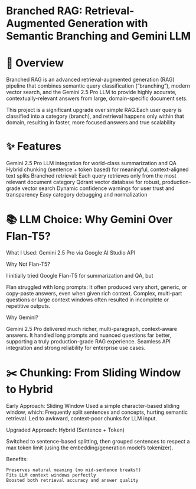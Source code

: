 # Branched RAG: Retrieval-Augmented Generation with Semantic Branching and Gemini LLM
# 🚀 Overview
Branched RAG is an advanced retrieval-augmented generation (RAG) pipeline that combines semantic query classification (“branching”), modern vector search, and the Gemini 2.5 Pro LLM to provide highly accurate, contextually-relevant answers from large, domain-specific document sets.

This project is a significant upgrade over simple RAG.Each user query is classified into a category (branch), and retrieval happens only within that domain, resulting in faster, more focused answers and true scalability

# ✨ Features
  Gemini 2.5 Pro LLM integration for world-class summarization and QA
  Hybrid chunking (sentence + token based) for meaningful, context-aligned text splits
  Branched retrieval: Each query retrieves only from the most relevant document category
  Qdrant vector database for robust, production-grade vector search
  Dynamic confidence warnings for user trust and transparency
  Easy category debugging and normalization

# 📚 LLM Choice: Why Gemini Over Flan-T5?
What I Used: Gemini 2.5 Pro via Google AI Studio API

Why Not Flan-T5?
  
  I initially tried Google Flan-T5 for summarization and QA, but 
  
  Flan struggled with long prompts: It often produced very short, generic, or copy-paste answers, even when given rich context. 
  Complex, multi-part questions or large context windows often resulted in incomplete or repetitive outputs.

Why Gemini?

  Gemini 2.5 Pro delivered much richer, multi-paragraph, context-aware answers.
  It handled long prompts and nuanced questions far better, supporting a truly production-grade RAG experience.
  Seamless API integration and strong reliability for enterprise use cases.

# ✂️ Chunking: From Sliding Window to Hybrid
Early Approach: Sliding Window
  Used a simple character-based sliding window, which:
    Frequently split sentences and concepts, hurting semantic retrieval.
    Led to awkward, context-poor chunks for LLM input.

Upgraded Approach: Hybrid (Sentence + Token)

  Switched to sentence-based splitting, then grouped sentences to respect a max token limit (using the embedding/generation model’s tokenizer).

  Benefits:

    Preserves natural meaning (no mid-sentence breaks!)
    Fits LLM context windows perfectly
    Boosted both retrieval accuracy and answer quality

